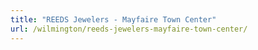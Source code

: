 ```yaml
---
title: "REEDS Jewelers - Mayfaire Town Center"
url: /wilmington/reeds-jewelers-mayfaire-town-center/
---
```

